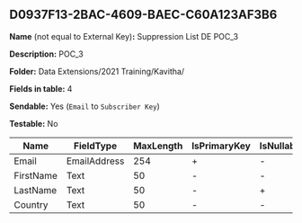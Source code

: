 ## D0937F13-2BAC-4609-BAEC-C60A123AF3B6

**Name** (not equal to External Key)**:** Suppression List DE POC_3

**Description:** POC_3

**Folder:** Data Extensions/2021 Training/Kavitha/

**Fields in table:** 4

**Sendable:** Yes (`Email` to `Subscriber Key`)

**Testable:** No

| Name | FieldType | MaxLength | IsPrimaryKey | IsNullable | DefaultValue |
| --- | --- | --- | --- | --- | --- |
| Email | EmailAddress | 254 | + | - |  |
| FirstName | Text | 50 | - | - |  |
| LastName | Text | 50 | - | + |  |
| Country | Text | 50 | - | - |  |
